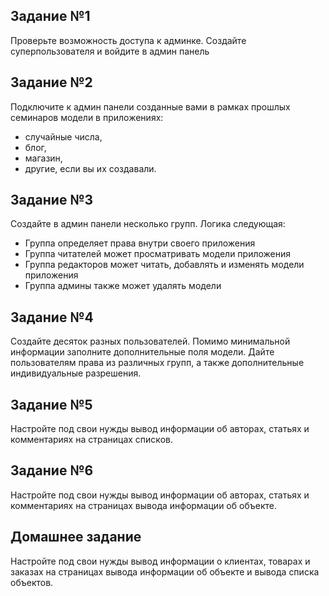 ## Задание №1
Проверьте возможность доступа к админке.
Создайте суперпользователя и войдите в админ панель

## Задание №2
Подключите к админ панели созданные вами в рамках прошлых семинаров модели в приложениях:
- случайные числа,
- блог,
- магазин,
- другие, если вы их создавали.

## Задание №3
Создайте в админ панели несколько групп. Логика следующая:
- Группа определяет права внутри своего приложения
- Группа читателей может просматривать модели приложения
- Группа редакторов может читать, добавлять и изменять модели приложения
- Группа админы также может удалять модели

## Задание №4
Создайте десяток разных пользователей.
Помимо минимальной информации заполните дополнительные поля модели.
Дайте пользователям права из различных групп, а также дополнительные индивидуальные разрешения.

## Задание №5
Настройте под свои нужды вывод информации об авторах, статьях и комментариях на страницах списков.

## Задание №6
Настройте под свои нужды вывод информации об авторах, статьях и комментариях на страницах вывода информации об объекте.

## Домашнее задание
Настройте под свои нужды вывод информации о клиентах, товарах и заказах на страницах вывода информации об объекте и вывода списка объектов.
